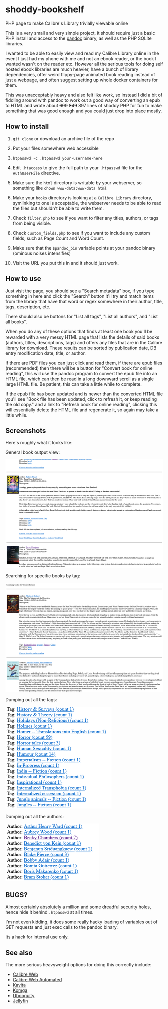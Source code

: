 # shoddy-bookshelf
PHP page to make Calibre's Library trivially viewable online

This is a very small and very simple project, it should require just a basic PHP install and access to the [pandoc](https://pandoc.org/) binary, as well as the PHP SQLite libraries.

I wanted to be able to easily view and read my Calibre Library online
in the event I just had my phone with me and not an ebook reader, or
the book I wanted wasn't on the reader etc.  However all the serious
tools for doing self hosted ebook libraries are much heavier, have a
bunch of library dependencies, offer weird flippy-page animated book
reading instead of just a webpage, and often suggest setting up whole
docker containers for them.

This was unacceptably heavy and also felt like work, so instead I did
a bit of fiddling around with pandoc to work out a good way of
converting an epub to HTML and wrote about ~~600~~ ~~849~~ 897 lines of shoddy PHP for
fun to make something that was good enough and you could just drop
into place mostly.

## How to install

1. `git clone` or download an archive file of the repo

2. Put your files somewhere web accessible

3. `htpasswd -c .htpasswd your-username-here`

4. Edit `.htaccess` to give the full path to your `.htpasswd` file for the `AuthUserFile` directive.

5. Make sure the `html` directory is writable by your webserver, so something like `chown www-data:www-data html`

6. Make your `books` directory is looking at a `Calibre Library` directory, symlinking to one is acceptable, the webserver needs to be able to read the files but shouldn't be able to write them.

7. Check `filter.php` to see if you want to filter any titles, authors, or tags from being visible.

8. Check `custom_fields.php` to see if you want to include any custom fields, such as Page Count and Word Count.

9. Make sure that the `$pandoc_bin` variable points at your pandoc binary (ominous noises intensifies)

10. Visit the URL you put this in and it should just work.

## How to use

Just visit the page, you should see a "Search metadata" box, if you type something in here and click the "Search" button it'll try and match items from the library that have that word or regex somewhere in their author, title, tags, description, etc.

There should also be buttons for "List all tags", "List all authors", and "List all books".

When you do any of these options that finds at least one book you'll be rewarded with a very messy HTML page that lists the details of said books (authors, titles, descriptions, tags) and offers any files that are in the Calibre library for download.  These results can be sorted by publication date, DB entry modification date, title, or author.

If there are PDF files you can just click and read them, if there are
epub files (recommended) then there will be a button for "Convert book
for online reading", this will use the pandoc program to convert the
epub file into an HTML file, which can then be read in a long downward
scroll as a single large HTML file.  Be patient, this can take a
little while to complete.

If the epub file has been updated and is newer than the converted HTML
file you'll see "Book file has been updated, click to refresh it, or
keep reading the old copy." and a link to "Refresh book for online
reading", clicking this will essentially delete the HTML file and
regenerate it, so again may take a little while.

## Screenshots

Here's roughly what it looks like:

General book output view:

![Image showing a couple of books with simple cover art and details, its Aubrey Wood's Bang Bang Bodhisattva first, then Becky Chambers A closed and Common Orbit. The authors and tags for each book are clickable links to search for more](https://github.com/twitchy-ears/shoddy-bookshelf/blob/e6478d5ea35430dd1b11f99a5038f2e757bb2dc9/Screenshot%202025-04-10%20at%2023-28-31%20Shoddy%20Bookshelf%20All%20Books.png?raw=true)

Searching for specific books by tag:

![Text at top reads "Searching books for 'Science Fiction' followed by a couple of books in the same format as above](https://github.com/twitchy-ears/shoddy-bookshelf/blob/e6478d5ea35430dd1b11f99a5038f2e757bb2dc9/Screenshot%202025-04-10%20at%2023-29-07%20Shoddy%20Bookshelf%20Search%20Science%20Fiction.png?raw=true)

Dumping out all the tags:

![A list of links to various book tags, each has "Tag:" prefixing it and a count of how many books match that tag in brackets afterwards](https://github.com/twitchy-ears/shoddy-bookshelf/blob/20e098e7590600dc4933dda0f9e99a090c5cab4c/Screenshot%202025-04-10%20at%2023-29-58%20Shoddy%20Bookshelf%20Showing%20all%20tags.png?raw=true)

Dumping out all the authors:

![A list of links to various authors prefixed by "Author:" and a count in brackets of how many matches for each afterwards](https://github.com/twitchy-ears/shoddy-bookshelf/blob/e6478d5ea35430dd1b11f99a5038f2e757bb2dc9/Screenshot%202025-04-10%20at%2023-30-56%20Shoddy%20Bookshelf%20Showing%20all%20authors.png?raw=true) 


## BUGS?

Almost certainly absolutely a million and some dreadful security
holes, hence hide it behind `.htpasswd` at all times.

I'm not even kidding, it does some really hacky loading of variables
out of GET requests and just exec calls to the pandoc binary.

Its a hack for internal use only.

## See also

The more serious heavyweight options for doing this correctly include:

* [Calibre Web](https://github.com/janeczku/calibre-web)
* [Calibre Web Automated](https://github.com/crocodilestick/Calibre-Web-Automated)
* [Kavita](https://www.kavitareader.com/)
* [Komga](https://komga.org/)
* [Ubooquity](https://vaemendis.net/ubooquity/)
* [Jellyfin](https://jellyfin.org/docs/general/server/media/books/) 


